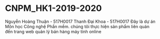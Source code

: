 # CNPM_HK1-2019-2020
Nguyễn Hoàng Thuận - 517H0017
Thanh Đại Khoa - 517H0017
Đây là dự án Môn học Công nghệ Phần mềm. chúng tôi thực hiện sản phẩm liên quán đến trang web quản lý bán hàng máy tính online

